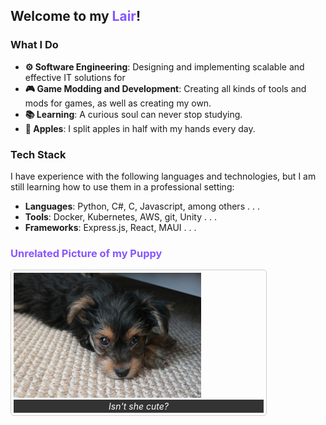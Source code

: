 <style>
figure {
  border: 1px #cccccc solid;
  padding: 4px;
  margin: 0px;
  width: 400px;
  border-radius: 5px;
}

figcaption {
  background-color: #333;
  color: white;
  font-style: italic;
  padding: 2px;
  text-align: center;
}
</style>

## Welcome to my <span style="color:#85f">Lair</span>!

### What I Do
- **⚙️ Software Engineering**: Designing and implementing scalable and effective IT solutions for 
- **🎮 Game Modding and Development**: Creating all kinds of tools and mods for games, as well as creating my own.
- **📚 Learning**: A curious soul can never stop studying.
- **🍎 Apples**: I split apples in half with my hands every day.

### Tech Stack
I have experience with the following languages and technologies, but I am still learning how to use them in a professional setting:
- **Languages**: Python, C#, C, Javascript, among others . . .
- **Tools**: Docker, Kubernetes, AWS, git, Unity . . .
- **Frameworks**: Express.js, React, MAUI . . .

### <span style="color:#85f">Unrelated Picture of my Puppy</span>

<figure>
    <img src="Precious.jpg" alt="drawing"/>
    <figcaption>Isn't she cute?</figcaption>
</figure>

<!--
**DreWulff/DreWulff** is a ✨ _special_ ✨ repository because its `README.md` (this file) appears on MY GitHub profile.
-->

